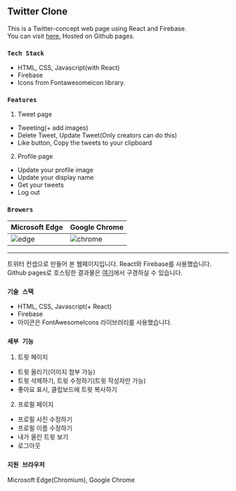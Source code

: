 ## Twitter Clone

This is a Twitter-concept web page using React and Firebase.<br />
You can visit [here.](https://iborymagic.github.io/twitter_clone/#/) Hosted on Github pages.<br />

### `Tech Stack`

- HTML, CSS, Javascript(with React) <br />
- Firebase<br />
- Icons from Fontawesomeicon library.<br />

### `Features`

1. Tweet page
- Tweeting(+ add images)
- Delete Tweet, Update Tweet(Only creators can do this)
- Like button, Copy the tweets to your clipboard

2. Profile page
- Update your profile image
- Update your display name
- Get your tweets
- Log out

### `Browers`

| Microsoft Edge | Google Chrome |
|---|---|
| ![edge](https://user-images.githubusercontent.com/42052110/97423089-14170e00-1952-11eb-8c96-20d35c86b0d5.png) | ![chrome](https://user-images.githubusercontent.com/42052110/97423069-0bbed300-1952-11eb-8aa3-df26100e91cd.png) |


---

트위터 컨셉으로 만들어 본 웹페이지입니다. React와 Firebase를 사용했습니다. <br />
Github pages로 호스팅한 결과물은 [여기](https://iborymagic.github.io/twitter_clone/#/)에서 구경하실 수 있습니다. <br />

### `기술 스택`
- HTML, CSS, Javascript(+ React)
- Firebase
- 아이콘은 FontAwesomeIcons 라이브러리를 사용했습니다.

### `세부 기능`

1. 트윗 페이지
- 트윗 올리기(이미지 첨부 가능)
- 트윗 삭제하기, 트윗 수정하기(트윗 작성자만 가능)
- 좋아요 표시, 클립보드에 트윗 복사하기

2. 프로필 페이지
- 프로필 사진 수정하기
- 프로필 이름 수정하기
- 내가 올린 트윗 보기
- 로그아웃

### `지원 브라우저`
Microsoft Edge(Chromium), Google Chrome
